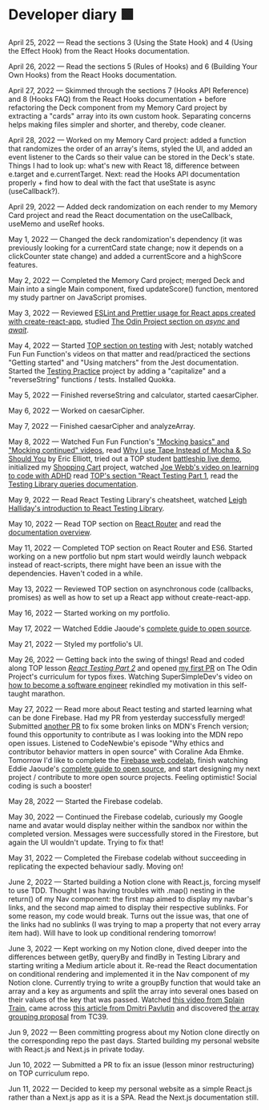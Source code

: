 # Developer diary 🟩

April 25, 2022 — Read the sections 3 (Using the State Hook) and 4 (Using the Effect Hook) from the React Hooks documentation.

April 26, 2022 — Read the sections 5 (Rules of Hooks) and 6 (Building Your Own Hooks) from the React Hooks documentation.

April 27, 2022 — Skimmed through the sections 7 (Hooks API Reference) and 8 (Hooks FAQ) from the React Hooks documentation + before refactoring the Deck component from my Memory Card project by extracting a "cards" array into its own custom hook. Separating concerns helps making files simpler and shorter, and thereby, code cleaner.

April 28, 2022 — Worked on my Memory Card project: added a function that randomizes the order of an array's items, styled the UI, and added an event listener to the Cards so their value can be stored in the Deck's state. Things I had to look up: what's new with React 18, difference between e.target and e.currentTarget. Next: read the Hooks API documentation properly + find how to deal with the fact that useState is async (useCallback?).

April 29, 2022 — Added deck randomization on each render to my Memory Card project and read the React documentation on the useCallback, useMemo and useRef hooks.

May 1, 2022 — Changed the deck randomization's dependency (it was previously looking for a currentCard state change; now it depends on a clickCounter state change) and added a currentScore and a highScore features.  

May 2, 2022 — Completed the Memory Card project; merged Deck and Main into a single Main component, fixed updateScore() function, mentored my study partner on JavaScript promises.  

May 3, 2022 — Reviewed [ESLint and Prettier usage for React apps created with create-react-app](https://www.youtube.com/watch?v=bfyI9yl3qfE), studied [The Odin Project section on *async* and *await*](https://www.theodinproject.com/lessons/node-path-javascript-async-and-await).  

May 4, 2022 — Started [TOP section on testing](https://www.theodinproject.com/lessons/node-path-javascript-testing-basics) with Jest; notably watched Fun Fun Function's videos on that matter and read/practiced the sections "Getting started" and "Using matchers" from the Jest documentation. Started the [Testing Practice](https://www.theodinproject.com/lessons/node-path-javascript-testing-practice) project by adding a "capitalize" and a "reverseString" functions / tests. Installed Quokka.

May 5, 2022 — Finished reverseString and calculator, started caesarCipher.

May 6, 2022 — Worked on caesarCipher.

May 7, 2022 — Finished caesarCipher and analyzeArray.

May 8, 2022 — Watched Fun Fun Function's ["Mocking basics" and "Mocking continued" videos](https://www.youtube.com/watch?v=3PjdxjWK0F0&list=PL0zVEGEvSaeF_zoW9o66wa_UCNE3a7BEr&index=4), read [Why I use Tape Instead of Mocha & So Should You](https://medium.com/javascript-scene/why-i-use-tape-instead-of-mocha-so-should-you-6aa105d8eaf4) by Eric Elliott, tried out a TOP student [battleship live demo](https://benders-battleship.netlify.app/), initialized my [Shopping Cart](https://www.theodinproject.com/lessons/node-path-javascript-shopping-cart) project, watched [Joe Webb's video on learning to code with ADHD](https://youtu.be/GOQI8Mn9RCk) read [TOP's section "React Testing Part 1](https://www.theodinproject.com/lessons/node-path-javascript-react-testing-part-1), read the [Testing Library queries documentation](https://testing-library.com/docs/queries/about/).  

May 9, 2022 — Read React Testing Library's cheatsheet, watched [Leigh Halliday's introduction to React Testing Library](https://www.youtube.com/watch?v=YQLn7ycfzEo&t=0).  

May 10, 2022 — Read TOP section on [React Router](https://www.theodinproject.com/lessons/node-path-javascript-router) and read the [documentation overview](https://reactrouter.com/docs/en/v6/getting-started/overview).

May 11, 2022 — Completed TOP section on React Router and ES6. Started working on a new portfolio but npm start would weirdly launch webpack instead of react-scripts, there might have been an issue with the dependencies. Haven't coded in a while.

May 13, 2022 — Reviewed TOP section on asynchronous code (callbacks, promises) as well as how to set up a React app without create-react-app.

May 16, 2022 — Started working on my portfolio.

May 17, 2022 — Watched Eddie Jaoude's [complete guide to open source](https://www.youtube.com/watch?v=yzeVMecydCE).

May 21, 2022 — Styled my portfolio's UI.

May 26, 2022 — Getting back into the swing of things! Read and coded along TOP lesson *[React Testing Part 2](https://www.theodinproject.com/lessons/node-path-javascript-react-testing-part-2)* and opened [my first PR](https://github.com/TheOdinProject/curriculum/pull/24163) on The Odin Project's curriculum for typos fixes. Watching SuperSimpleDev's video on [how to become a software engineer](https://www.youtube.com/watch?v=h-grthPvpB0) rekindled my motivation in this self-taught marathon.

May 27, 2022 — Read more about React testing and started learning what can be done Firebase. Had my PR from yesterday successfully merged! Submitted [another PR](https://github.com/mdn/translated-content/pull/5861) to fix some broken links on MDN's French version; found this opportunity to contribute as I was looking into the MDN repo open issues. Listened to CodeNewbie's episode "Why ethics and contributor behavior matters in open source" with Coraline Ada Ehmke. Tomorrow I'd like to complete the [Firebase web codelab](https://firebase.google.com/codelabs/firebase-web), finish watching Eddie Jaoude's [complete guide to open source](https://www.youtube.com/watch?v=yzeVMecydCE), and start designing my next project / contribute to more open source projects. Feeling optimistic! Social coding is such a booster!

May 28, 2022 — Started the Firebase codelab.

May 30, 2022 — Continued the Firebase codelab, curiously my Google name and avatar would display neither within the sandbox nor within the completed version. Messages were successfully stored in the Firestore, but again the UI wouldn't update. Trying to fix that!

May 31, 2022 — Completed the Firebase codelab without succeeding in replicating the expected behaviour sadly. Moving on!

June 2, 2022 — Started building a Notion clone with React.js, forcing myself to use TDD. Thought I was having troubles with .map() nesting in the return() of my Nav component: the first map aimed to display my navbar's links, and the second map aimed to display their respective sublinks. For some reason, my code would break. Turns out the issue was, that one of the links had no sublinks (I was trying to map a property that not every array item had). Will have to look up conditional rendering tomorrow!

June 3, 2022 — Kept working on my Notion clone, dived deeper into the differences between getBy, queryBy and findBy in Testing Library and starting writing a Medium article about it. Re-read the React documentation on conditional rendering and implemented it in the Nav component of my Notion clone. Currently trying to write a groupBy function that would take an array and a key as arguments and split the array into several ones based on their values of the key that was passed. Watched [this video from Splain Train](https://www.youtube.com/watch?v=iBGUyPwm_dM), came across [this article from Dmitri Pavlutin](https://dmitripavlutin.com/javascript-array-group/) and discovered [the array grouping proposal](https://github.com/tc39/proposal-array-grouping) from TC39.

Jun 9, 2022 — Been committing progress about my Notion clone directly on the corresponding repo the past days. Started building my personal website with React.js and Next.js in private today.

Jun 10, 2022 — Submitted a PR to fix an issue (lesson minor restructuring) on TOP curriculum repo.

Jun 11, 2022 — Decided to keep my personal website as a simple React.js rather than a Next.js app as it is a SPA. Read the Next.js documentation still.
